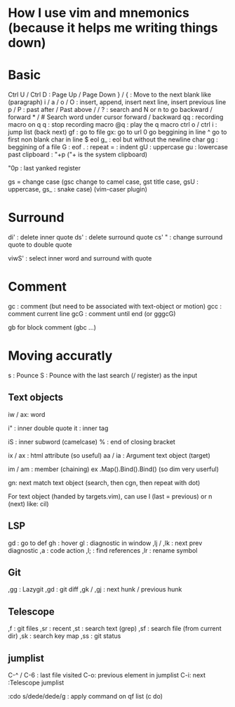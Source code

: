 # How I use vim and mnemonics (because it helps me writing things down)

# Basic

Ctrl U / Ctrl D : Page Up / Page Down
\} / \{ : Move to the next blank like (paragraph)
i / a / o / O : insert, append, insert next line, insert previous line
p / P : past after / Past above
/ / ? : search and N or n to go backward / forward
\* / # Search word under cursor forward / backward
qq : recording macro on q
q : stop recording macro
@q : play the q macro
ctrl o / ctrl i : jump list (back next)
gf : go to file
gx: go to url
0 go beggining in line
^ go to first non blank char in line
$ eol
g_ : eol but without the newline char
gg : beggining of a file
G : eof
. : repeat
= : indent
gU : uppercase
gu : lowercase
past clipboard : "+p ("+ is the system clipboard)

"0p : last yanked register

gs = change case (gsc change to camel case, gst title case, gsU : uppercase, gs_ : snake case) (vim-caser plugin)

# Surround

di' : delete inner quote
ds' : delete surround quote
cs' " : change surround quote to double quote

viwS' : select inner word and surround with quote

# Comment

gc : comment (but need to be associated with text-object or motion)
gcc : comment current line
gcG : comment until end (or gggcG)

gb for block comment (gbc ...)

# Moving accuratly

s : Pounce
S : Pounce with the last search (/ register) as the input

## Text objects

iw / ax: word

i" : inner double quote
it : inner tag

iS : inner subword (camelcase)
% : end of closing bracket

ix / ax : html attribute (so useful)
aa / ia : Argument text object (target)

im / am : member (chaining) ex .Map().Bind().Bind() (so dim very userful)

gn: next match text object (search, then cgn, then repeat with dot)

For text object (handed by targets.vim), can use l (last = previous) or n (next) like: cil)


## LSP

gd : go to def
gh : hover
gl : diagnostic in window
,lj / ,lk : next prev diagnostic
,a : code action
,l; : find references
,lr : rename symbol


## Git
,gg : Lazygit
,gd : git diff
,gk / ,gj : next hunk / previous hunk

## Telescope

,f : git files
,sr : recent
,st : search text (grep)
,sf : search file (from current dir)
,sk : search key map
,ss : git status

## jumplist
C-^ / C-6 : last file visited
C-o: previous element in jumplist
C-i: next
:Telescope jumplist

:cdo s/dede/dede/g : apply command on qf list (c do)

